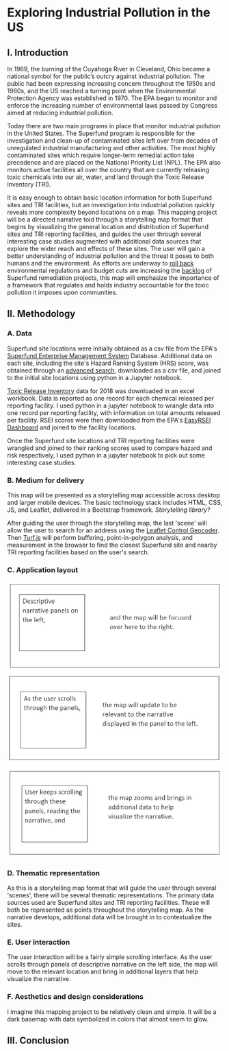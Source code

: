 # Exploring Industrial Pollution in the US

## I. Introduction

In 1969, the burning of the Cuyahoga River in Cleveland, Ohio became a national symbol for the public’s outcry against industrial pollution. The public had been expressing increasing concern throughout the 1950s and 1960s, and the US reached a turning point when the Environmental Protection Agency was established in 1970. The EPA began to monitor and enforce the increasing number of environmental laws passed by Congress aimed at reducing industrial pollution.

Today there are two main programs in place that monitor industrial pollution in the United States. The Superfund program is responsible for the investigation and clean-up of contaminated sites left over from decades of unregulated industrial manufacturing and other activities. The most highly contaminated sites which require longer-term remedial action take precedence and are placed on the National Priority List (NPL). The EPA also monitors active facilities all over the country that are currently releasing toxic chemicals into our air, water, and land through the Toxic Release Inventory (TRI).

It is easy enough to obtain basic location information for both Superfund sites and TRI facilities, but an investigation into industrial pollution quickly reveals more complexity beyond locations on a map. This mapping project will be a directed narrative told through a storytelling map format that begins by visualizing the general location and distribution of Superfund sites and TRI reporting facilities, and guides the user through several interesting case studies augmented with additional data sources that explore the wider reach and effects of these sites. The user will gain a better understanding of industrial pollution and the threat it poses to both humans and the environment. As efforts are underway to [roll back](https://www.vox.com/energy-and-environment/2018/1/26/16936104/epa-trump-toxic-air-pollution) environmental regulations and budget cuts are increasing the [backlog]( https://www.latimes.com/world-nation/story/2020-01-04/backlog-of-toxic-superfund-clean-ups-grows-under-trump) of Superfund remediation projects, this map will emphasize the importance of a framework that regulates and holds industry accountable for the toxic pollution it imposes upon communities.

## II. Methodology

### A. Data

Superfund site locations were initially obtained as a csv file from the EPA's [Superfund Enterprise Management System](https://www.epa.gov/enviro/sems-search) Database. Additional data on each site, including the site's Hazard Ranking System (HRS) score, was obtained through an [advanced search](https://cumulis.epa.gov/supercpad/cursites/srchsites.cfm), downloaded as a csv file, and joined to the initial site locations using python in a Jupyter notebook.

[Toxic Release Inventory](https://www.epa.gov/toxics-release-inventory-tri-program/tri-basic-data-files-calendar-years-1987-2018) data for 2018 was downloaded in an excel workbook. Data is reported as one record for each chemical released per reporting facility. I used python in a jupyter notebook to wrangle data into one record per reporting facility, with information on total amounts released per facility. RSEI scores were then downloaded from the EPA's [EasyRSEI Dashboard](https://edap.epa.gov/public/extensions/EasyRSEI/EasyRSEI.html) and joined to the facility locations.

Once the Superfund site locations and TRI reporting facilities were wrangled and joined to their ranking scores used to compare hazard and risk respectively, I used python in a jupyter notebook to pick out some interesting case studies.

### B. Medium for delivery

This map will be presented as a storytelling map accessible across desktop and larger mobile devices. The basic technology stack includes HTML, CSS, JS, and Leaflet, delivered in a Bootstrap framework. _Storytelling library?_

After guiding the user through the storytelling map, the last 'scene' will allow the user to search for an address using the [Leaflet Control Geocoder](https://github.com/perliedman/leaflet-control-geocoder). Then [Turf.js](https://turfjs.org/) will perform buffering, point-in-polygon analysis, and measurement in the browser to find the closest Superfund site and nearby TRI reporting facilities based on the user's search.

### C. Application layout

![basic wireframe](images/wireframe-1.jpg)

### D. Thematic representation

As this is a storytelling map format that will guide the user through several 'scenes', there will be several thematic representations. The primary data sources used are Superfund sites and TRI reporting facilities. These will both be represented as points throughout the storytelling map. As the narrative develops, additional data will be brought in to contextualize the sites.

### E. User interaction

The user interaction will be a fairly simple scrolling interface. As the user scrolls through panels of descriptive narrative on the left side, the map will move to the relevant location and bring in additional layers that help visualize the narrative.

### F. Aesthetics and design considerations

I imagine this mapping project to be relatively clean and simple. It will be a dark basemap with data symbolized in colors that almost seem to glow.

## III. Conclusion